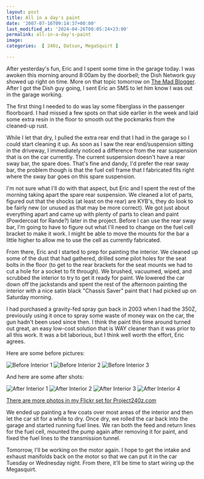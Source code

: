 ```yaml
---
layout: post
title: All in a day's paint
date: '2007-07-16T09:14:37+00:00'
last_modified_at: '2024-04-26T08:05:24+23:00'
permalink: all-in-a-day's-paint
image: 
categories:  [ 240z, Datsun, MegaSquirt ]

---
```

After yesterday's fun, Eric and I spent some time in the garage today. I was awoken this morning around 8:00am by the doorbell; the Dish Network guy showed up right on time. More on that topic tomorrow on [The Mad Blogger](https://themadblogger.com/). After I got the Dish guy going, I sent Eric an SMS to let him know I was out in the garage working.

The first thing I needed to do was lay some fiberglass in the passenger floorboard. I had missed a few spots on that side earlier in the week and laid some extra resin in the floor to smooth out the pockmarks from the cleaned-up rust.

While I let that dry, I pulled the extra rear end that I had in the garage so I could start cleaning it up. As soon as I saw the rear end/suspension sitting in the driveway, I immediately noticed a difference from the rear suspension that is on the car currently. The current suspension doesn't have a rear sway bar, the spare does. That's fine and dandy, I'd prefer the rear sway bar, the problem though is that the fuel cell frame that I fabricated fits right where the sway bar goes on this spare suspension.

I'm not sure what I'll do with that aspect, but Eric and I spent the rest of the morning taking apart the spare rear suspension. We cleaned a lot of parts, figured out that the shocks (at least on the rear) are KYB's, they do look to be fairly new (or unused as that may be more correct). We got just about everything apart and came up with plenty of parts to clean and paint (Powdercoat for Rande?) later in the project. Before I can use the rear sway bar, I'm going to have to figure out what I'll need to change on the fuel cell bracket to make it work. I might be able to move the mounts for the bar a little higher to allow me to use the cell as currently fabricated.

From there, Eric and I started to prep for painting the interior. We cleaned up some of the dust that had gathered, drilled some pilot holes for the seat bolts in the floor (to get to the rear brackets for the seat mounts we had to cut a hole for a socket to fit through). We brushed, vacuumed, wiped, and scrubbed the interior to try to get it ready for paint. We lowered the car down off the jackstands and spent the rest of the afternoon painting the interior with a nice satin black "Chassis Saver" paint that I had picked up on Saturday morning.

I had purchased a gravity-fed spray gun back in 2003 when I had the 350Z, previously using it once to spray some waste of money wax on the car, the gun hadn't been used since then. I think the paint this time around turned out great, an easy low-cost solution that is WAY cleaner than it was prior to all this work. It was a bit laborious, but I think well worth the effort, Eric agrees.

Here are some before pictures:

![Before Interior 1](http://farm1.static.flickr.com/188/409594222_9c3c5b701f_m.jpg)
![Before Interior 2](http://farm1.static.flickr.com/217/498988300_ad19a541c5_m.jpg)
![Before Interior 3](http://farm2.static.flickr.com/1191/782279103_f6dc23edc9_m.jpg)

And here are some after shots:

![After Interior 1](http://farm2.static.flickr.com/1189/824938492_9f563166b1_m.jpg)
![After Interior 2](http://farm2.static.flickr.com/1260/824668014_2b20a5cdcd_m.jpg)
![After Interior 3](http://farm2.static.flickr.com/1329/824056123_dcc0ec1cf2_m.jpg)
![After Interior 4](http://farm2.static.flickr.com/1436/824677014_903f6fd289_m.jpg)

[There are more photos in my Flickr set for Project240z.com](http://www.flickr.com/photos/chammond/sets/72157594465585463/)

We ended up painting a few coats over most areas of the interior and then let the car sit for a while to dry. Once dry, we rolled the car back into the garage and started running fuel lines. We ran both the feed and return lines for the fuel cell, mounted the pump again after removing it for paint, and fixed the fuel lines to the transmission tunnel.

Tomorrow, I'll be working on the motor again. I hope to get the intake and exhaust manifolds back on the motor so that we can put it in the car Tuesday or Wednesday night. From there, it'll be time to start wiring up the Megasquirt.
